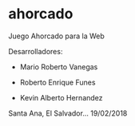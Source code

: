 # ahorcado
Juego Ahorcado para la Web

Desarrolladores:

*  Mario Roberto Vanegas

*  Roberto Enrique Funes

*  Kevin Alberto Hernandez

Santa Ana, El Salvador... 19/02/2018  
